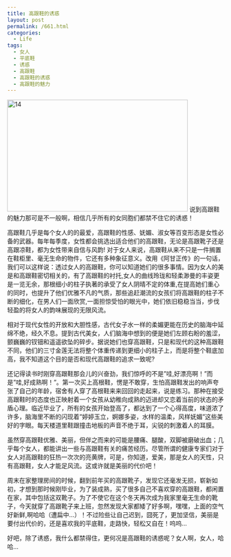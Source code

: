 ```yaml
---
title: 高跟鞋的诱惑
layout: post
permalink: /661.html
categories:
  - Life
tags:
  - 女人
  - 平底鞋
  - 诱惑
  - 高跟鞋
  - 高跟鞋的诱惑
  - 高跟鞋的魅力
---
```

<img src="http://www.80aj.com/wp-content/uploads/2009/11/14.jpg" alt="14" title="14" width="420" height="260" class="aligncenter size-full wp-image-680" />  
说到高跟鞋的魅力那可是不一般啊，相信几乎所有的女同胞们都禁不住它的诱惑！

高跟鞋几乎是每个女人的的最爱，高跟鞋的性感、妩媚、淑女等百变形态是女性必备的武器。每年每季度，女性都会挑选出适合他们的高跟鞋，无论是高跟靴子还是高跟凉鞋，都为女性带来自信与风韵! 对于女人来说，高跟鞋从来不只是一件搁置在鞋柜里、毫无生命的物件，它还有多种象征意义。改用《阿甘正传》的一句话，我们可以这样说：透过女人的高跟鞋，你可以知道她们的很多事情。因为女人的美是和高跟鞋密切相关的，有了高跟鞋的衬托,女人的曲线玲珑和轻柔渺曼的丰姿更是一览无余，那根细小的柱子执著的承受了女人阴晴不定的体重,在提高她们重心的同时，也提升了他们优雅不凡的气质，那些追赶潮流的女孩们将高跟鞋的柱子不断的细化，在男人们一面欣赏,一面担惊受怕的眼光中，她们依旧稳稳当当，步伐轻盈的将女人的韵味展现的无限风流。

相对于现代女性的开放和大胆性感，古代女子水一样的柔媚更能在历史的脑海中延绵不绝，经久不息。提到古代美女，人们脑海中想到的便是她们左顾右盼的羞涩，颤巍巍的钗钿和遥遥欲坠的碎步。据说她们也穿高跟鞋，只是和现代的这种高跟鞋不同，他们的三寸金莲无法将整个体重传递到更细小的柱子上，而是将整个鞋底加高，我不知道这个目的是否和现代高跟鞋的追求一致呢?

还记得读书时刚穿高跟鞋那会儿的兴奋劲，我们惊呼的不是&#8221;哇,好漂亮啊！&#8221;而是&#8221;哇,好成熟啊！&#8221;。第一次买上高根鞋，愣是不敢穿，生怕高跟鞋发出的响声夸张了自己的年龄，宿舍有人穿了高根鞋来来回回的走起来，说是练习。那种在接受高跟鞋时的态度也正映射着一个女孩从幼稚向成熟的迈进却又恋着当前的状态的矛盾心理。临近毕业了，所有的女孩开始登高了，都达到了一个心得高度，味道浓了许多，脑海里不断的闪现着&#8221;婷婷玉立，婀娜多姿，水样的温柔，风样妩媚&#8221;这些美好的字眼。每天楼道里鞋跟撞击地板的声音不绝于耳，尖锐的刺激着人的耳膜。

虽然穿高跟鞋优雅、美丽，但伴之而来的可能是腰痛、腿酸，双脚被磨破出血；几乎每个女人，都能讲出一些与高跟鞋有关的痛苦经历。尽管所谓的健康专家们对于女人对高跟鞋的狂热一次次的亮黄牌，可是，你知道，爱美，那是女人的天性，只有高跟鞋，女人才能足风流。这或许就是美丽的代价吧！

周末在家整理房间的时候，翻到前年买的高跟靴子，发现它还毫发无损，崭新如初，才想到那时候刚毕业，为了装成熟，买了很多自己不喜欢穿的高跟鞋，都闲置在家，其中包括这双靴子。为了不使它在这个冬天再次成为我家里毫无生命的靴子，今天就穿了高跟靴子来上班，忽然发现大家都矮了好多啊，嘿嘿，上面的空气好新鲜,啊哈哈（遭扁中&#8230;）！不过险些让自己迟到，囧死了，更加坚信，美丽是要付出代价的，还是喜欢我的平底鞋，走路快，轻松又自在！呜呜&#8230;

好吧，除了诱惑，我什么都禁得住，更何况是高跟鞋的诱惑呢？女人啊，女人，哈哈&#8230;